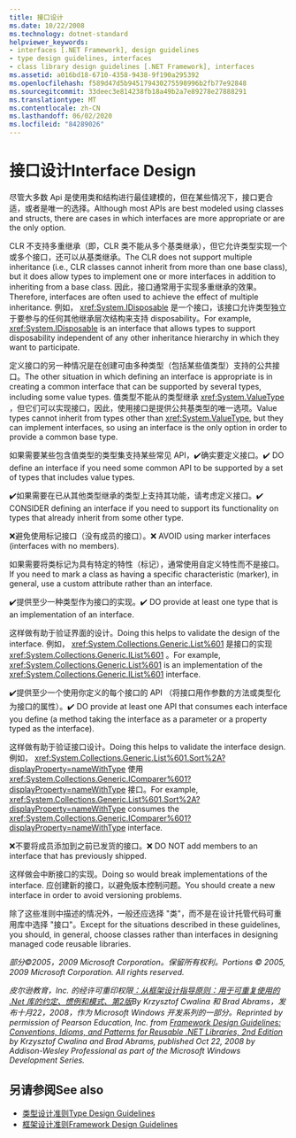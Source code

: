 ```yaml
---
title: 接口设计
ms.date: 10/22/2008
ms.technology: dotnet-standard
helpviewer_keywords:
- interfaces [.NET Framework], design guidelines
- type design guidelines, interfaces
- class library design guidelines [.NET Framework], interfaces
ms.assetid: a016bd18-6710-4358-9438-9f190a295392
ms.openlocfilehash: f589d47d5b945179430275598996b2fb77e92848
ms.sourcegitcommit: 33deec3e814238fb18a49b2a7e89278e27888291
ms.translationtype: MT
ms.contentlocale: zh-CN
ms.lasthandoff: 06/02/2020
ms.locfileid: "84289026"
---
```

# <a name="interface-design"></a><span data-ttu-id="8873d-102">接口设计</span><span class="sxs-lookup"><span data-stu-id="8873d-102">Interface Design</span></span>
<span data-ttu-id="8873d-103">尽管大多数 Api 是使用类和结构进行最佳建模的，但在某些情况下，接口更合适，或者是唯一的选择。</span><span class="sxs-lookup"><span data-stu-id="8873d-103">Although most APIs are best modeled using classes and structs, there are cases in which interfaces are more appropriate or are the only option.</span></span>

 <span data-ttu-id="8873d-104">CLR 不支持多重继承（即，CLR 类不能从多个基类继承），但它允许类型实现一个或多个接口，还可以从基类继承。</span><span class="sxs-lookup"><span data-stu-id="8873d-104">The CLR does not support multiple inheritance (i.e., CLR classes cannot inherit from more than one base class), but it does allow types to implement one or more interfaces in addition to inheriting from a base class.</span></span> <span data-ttu-id="8873d-105">因此，接口通常用于实现多重继承的效果。</span><span class="sxs-lookup"><span data-stu-id="8873d-105">Therefore, interfaces are often used to achieve the effect of multiple inheritance.</span></span> <span data-ttu-id="8873d-106">例如， <xref:System.IDisposable> 是一个接口，该接口允许类型独立于要参与的任何其他继承层次结构来支持 disposability。</span><span class="sxs-lookup"><span data-stu-id="8873d-106">For example, <xref:System.IDisposable> is an interface that allows types to support disposability independent of any other inheritance hierarchy in which they want to participate.</span></span>

 <span data-ttu-id="8873d-107">定义接口的另一种情况是在创建可由多种类型（包括某些值类型）支持的公共接口。</span><span class="sxs-lookup"><span data-stu-id="8873d-107">The other situation in which defining an interface is appropriate is in creating a common interface that can be supported by several types, including some value types.</span></span> <span data-ttu-id="8873d-108">值类型不能从的类型继承 <xref:System.ValueType> ，但它们可以实现接口，因此，使用接口是提供公共基类型的唯一选项。</span><span class="sxs-lookup"><span data-stu-id="8873d-108">Value types cannot inherit from types other than <xref:System.ValueType>, but they can implement interfaces, so using an interface is the only option in order to provide a common base type.</span></span>

 <span data-ttu-id="8873d-109">如果需要某些包含值类型的类型集支持某些常见 API，✔️确实要定义接口。</span><span class="sxs-lookup"><span data-stu-id="8873d-109">✔️ DO define an interface if you need some common API to be supported by a set of types that includes value types.</span></span>

 <span data-ttu-id="8873d-110">✔️如果需要在已从其他类型继承的类型上支持其功能，请考虑定义接口。</span><span class="sxs-lookup"><span data-stu-id="8873d-110">✔️ CONSIDER defining an interface if you need to support its functionality on types that already inherit from some other type.</span></span>

 <span data-ttu-id="8873d-111">❌避免使用标记接口（没有成员的接口）。</span><span class="sxs-lookup"><span data-stu-id="8873d-111">❌ AVOID using marker interfaces (interfaces with no members).</span></span>

 <span data-ttu-id="8873d-112">如果需要将类标记为具有特定的特性（标记），通常使用自定义特性而不是接口。</span><span class="sxs-lookup"><span data-stu-id="8873d-112">If you need to mark a class as having a specific characteristic (marker), in general, use a custom attribute rather than an interface.</span></span>

 <span data-ttu-id="8873d-113">✔️提供至少一种类型作为接口的实现。</span><span class="sxs-lookup"><span data-stu-id="8873d-113">✔️ DO provide at least one type that is an implementation of an interface.</span></span>

 <span data-ttu-id="8873d-114">这样做有助于验证界面的设计。</span><span class="sxs-lookup"><span data-stu-id="8873d-114">Doing this helps to validate the design of the interface.</span></span> <span data-ttu-id="8873d-115">例如， <xref:System.Collections.Generic.List%601> 是接口的实现 <xref:System.Collections.Generic.IList%601> 。</span><span class="sxs-lookup"><span data-stu-id="8873d-115">For example, <xref:System.Collections.Generic.List%601> is an implementation of the <xref:System.Collections.Generic.IList%601> interface.</span></span>

 <span data-ttu-id="8873d-116">✔️提供至少一个使用你定义的每个接口的 API （将接口用作参数的方法或类型化为接口的属性）。</span><span class="sxs-lookup"><span data-stu-id="8873d-116">✔️ DO provide at least one API that consumes each interface you define (a method taking the interface as a parameter or a property typed as the interface).</span></span>

 <span data-ttu-id="8873d-117">这样做有助于验证接口设计。</span><span class="sxs-lookup"><span data-stu-id="8873d-117">Doing this helps to validate the interface design.</span></span> <span data-ttu-id="8873d-118">例如， <xref:System.Collections.Generic.List%601.Sort%2A?displayProperty=nameWithType> 使用 <xref:System.Collections.Generic.IComparer%601?displayProperty=nameWithType> 接口。</span><span class="sxs-lookup"><span data-stu-id="8873d-118">For example, <xref:System.Collections.Generic.List%601.Sort%2A?displayProperty=nameWithType> consumes the <xref:System.Collections.Generic.IComparer%601?displayProperty=nameWithType> interface.</span></span>

 <span data-ttu-id="8873d-119">❌不要将成员添加到之前已发货的接口。</span><span class="sxs-lookup"><span data-stu-id="8873d-119">❌ DO NOT add members to an interface that has previously shipped.</span></span>

 <span data-ttu-id="8873d-120">这样做会中断接口的实现。</span><span class="sxs-lookup"><span data-stu-id="8873d-120">Doing so would break implementations of the interface.</span></span> <span data-ttu-id="8873d-121">应创建新的接口，以避免版本控制问题。</span><span class="sxs-lookup"><span data-stu-id="8873d-121">You should create a new interface in order to avoid versioning problems.</span></span>

 <span data-ttu-id="8873d-122">除了这些准则中描述的情况外，一般还应选择 "类"，而不是在设计托管代码可重用库中选择 "接口"。</span><span class="sxs-lookup"><span data-stu-id="8873d-122">Except for the situations described in these guidelines, you should, in general, choose classes rather than interfaces in designing managed code reusable libraries.</span></span>

 <span data-ttu-id="8873d-123">*部分©2005，2009 Microsoft Corporation。保留所有权利。*</span><span class="sxs-lookup"><span data-stu-id="8873d-123">*Portions © 2005, 2009 Microsoft Corporation. All rights reserved.*</span></span>

 <span data-ttu-id="8873d-124">*皮尔逊教育，Inc. 的经许可重印权限[：从框架设计指导原则：用于可重复使用的 .Net 库的约定、惯例和模式、第2版](https://www.informit.com/store/framework-design-guidelines-conventions-idioms-and-9780321545619)By Krzysztof Cwalina 和 Brad Abrams，发布十月22，2008，作为 Microsoft Windows 开发系列的一部分。*</span><span class="sxs-lookup"><span data-stu-id="8873d-124">*Reprinted by permission of Pearson Education, Inc. from [Framework Design Guidelines: Conventions, Idioms, and Patterns for Reusable .NET Libraries, 2nd Edition](https://www.informit.com/store/framework-design-guidelines-conventions-idioms-and-9780321545619) by Krzysztof Cwalina and Brad Abrams, published Oct 22, 2008 by Addison-Wesley Professional as part of the Microsoft Windows Development Series.*</span></span>

## <a name="see-also"></a><span data-ttu-id="8873d-125">另请参阅</span><span class="sxs-lookup"><span data-stu-id="8873d-125">See also</span></span>

- [<span data-ttu-id="8873d-126">类型设计准则</span><span class="sxs-lookup"><span data-stu-id="8873d-126">Type Design Guidelines</span></span>](type.md)
- [<span data-ttu-id="8873d-127">框架设计准则</span><span class="sxs-lookup"><span data-stu-id="8873d-127">Framework Design Guidelines</span></span>](index.md)
